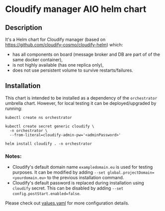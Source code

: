 # Cloudify manager AIO helm chart

## Description

It's a Helm chart for Cloudify manager (based on https://github.com/cloudify-cosmo/cloudify-helm) which:

* has all components on board (message broker and DB are part of of the same docker container),
* is not highly available (has one replica only),
* does not use persistent volume to survive restarts/failures.

## Installation

This chart is intended to be installed as a dependency of the `orchestrator` umbrella chart.
However, for local testing it can be deployed/upgraded by running:

    kubectl create ns orchestrator

    kubectl create secret generic cloudify \
      -n orchestrator \
      --from-literal=cloudify-admin-pw='<adminPassword>'

    helm install cloudify . -n orchestrator

### Notes:
- Cloudify's default domain name `exampledomain.eu` is used for testing purposes.
  It can be modified by adding `--set global.projectDomain=<yourdomain.eu>` to 
  the previous installation command.
- Cloudify's default password is replaced during installation using `cloudify` secret.
  This can be disabled by adding `--set config.postStart.enabled=false`.

Please check out [values.yaml](./values.yaml) for more configuration details.
